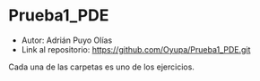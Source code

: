 # Prueba1_PDE
- Autor: Adrián Puyo Olías
- Link al repositorio: https://github.com/Oyupa/Prueba1_PDE.git

Cada una de las carpetas es uno de los ejercicios.
